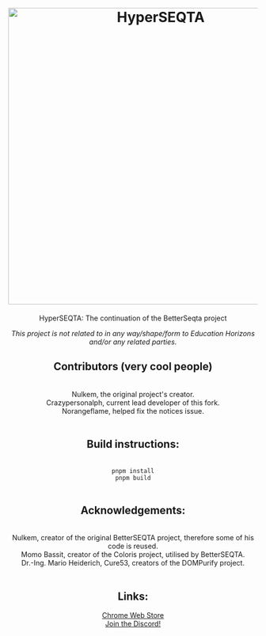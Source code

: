 <h1 align="center">
  <br>
  <a href="https://betterseqta.crazypersonalph.com"><img src="https://github.com/Crazypersonalph/HyperSEQTA/assets/93847055/1d998d43-7be1-4ac3-a434-162dddbecf25" alt="HyperSEQTA" width="600"></a>

</h1>

<p align="center">
HyperSEQTA: The continuation of the BetterSeqta project
</p>

<p align="center">
<i>This project is not related to in any way/shape/form to Education Horizons and/or any related parties.</i>
</p>

<div align="center">
<h2>Contributors (very cool people)</h2>
<br>
Nulkem, the original project's creator.
<br>
Crazypersonalph, current lead developer of this fork.
<br>
Norangeflame, helped fix the notices issue.
</div>
<br>
<div align="center">
<h2>
Build instructions:
</h2>
<br>
<code>pnpm install</code>
<br>
<code>pnpm build</code>
</div>
<br>
<div align="center">
<h2>Acknowledgements:</h2>
<br>
Nulkem, creator of the original BetterSEQTA project, therefore some of his code is reused.
<br>
Momo Bassit, creator of the Coloris project, utilised by BetterSEQTA.
<br>
Dr.-Ing. Mario Heiderich, Cure53, creators of the DOMPurify project.
</div>
<br>
<div align="center">
<h2>Links:</h2>
<a href="https://chrome.google.com/webstore/detail/betterseqta/hnbneadgjmefpddchlhefgbkkfbhdebl/related">Chrome Web Store</a>
<br>
<a href="https://discord.gg/jPFpsrtPyX">Join the Discord!</a>
</div>
